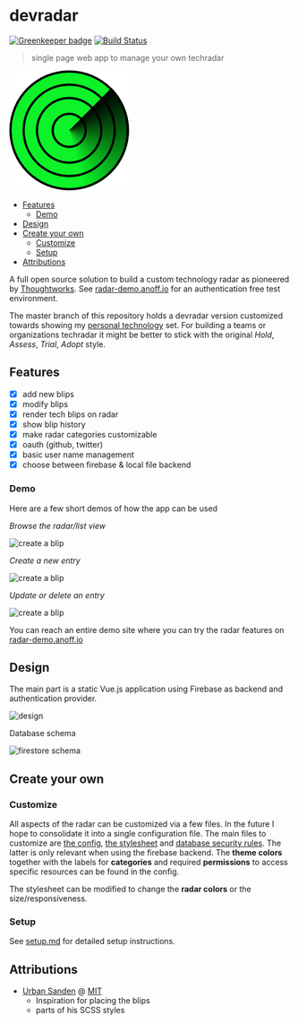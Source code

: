 # devradar

[![Greenkeeper badge](https://badges.greenkeeper.io/anoff/devradar.svg)](https://greenkeeper.io/)
[![Build Status](https://cloud.drone.io/api/badges/anoff/devradar/status.svg)](https://cloud.drone.io/anoff/devradar)

> single page web app to manage your own techradar

<img src="assets/logo-l-g.png">
<!-- TOC depthFrom:2 -->

- [Features](#features)
  - [Demo](#demo)
- [Design](#design)
- [Create your own](#create-your-own)
  - [Customize](#customize)
  - [Setup](#setup)
- [Attributions](#attributions)

<!-- /TOC -->

A full open source solution to build a custom technology radar as pioneered by [Thoughtworks](https://www.thoughtworks.com/radar).
See [radar-demo.anoff.io](https://radar-demo.anoff.io) for an authentication free test environment.

The master branch of this repository holds a devradar version customized towards showing my [personal technology](https://radar.anoff.io) set.
For building a teams or organizations techradar it might be better to stick with the original _Hold_, _Assess_, _Trial_, _Adopt_ style.

## Features

- [x] add new blips
- [x] modify blips
- [x] render tech blips on radar
- [x] show blip history
- [x] make radar categories customizable
- [x] oauth (github, twitter)
- [x] basic user name management
- [x] choose between firebase & local file backend

### Demo

Here are a few short demos of how the app can be used

*Browse the radar/list view*

![create a blip](assets/demo-viewer.gif)

*Create a new entry*

![create a blip](assets/demo-create.gif)

*Update or delete an entry*

![create a blip](assets/demo-edit_delete.gif)

You can reach an entire demo site where you can try the radar features on [radar-demo.anoff.io](//radar-demo.anoff.io)
## Design

The main part is a static Vue.js application using Firebase as backend and authentication provider.

![design](http://www.plantuml.com/plantuml/proxy?cache=no&src=https://raw.github.com/anoff/devradar/master/assets/design.puml)

Database schema

![firestore schema](http://www.plantuml.com/plantuml/proxy?cache=no&src=https://raw.github.com/anoff/devradar/master/assets/firestore.puml)

## Create your own

### Customize

All aspects of the radar can be customized via a few files.
In the future I hope to consolidate it into a single configuration file.
The main files to customize are [the config](src/config.js), [the stylesheet](src/assets/radar.scss) and [database security rules](firestore.rules). The latter is only relevant when using the firebase backend.
The **theme colors** together with the labels for **categories** and required **permissions** to access specific resources can be found in the config.

The stylesheet can be modified to change the **radar colors** or the size/responsiveness.

### Setup

See [setup.md](setup.md) for detailed setup instructions.

## Attributions

- [Urban Sanden](https://github.com/urre/radar/) @ [MIT](https://github.com/urre/radar/blob/502b57332467e68819ce69eeb65f8432129d69b9/LICENSE)
  - Inspiration for placing the blips
  - parts of his SCSS styles
